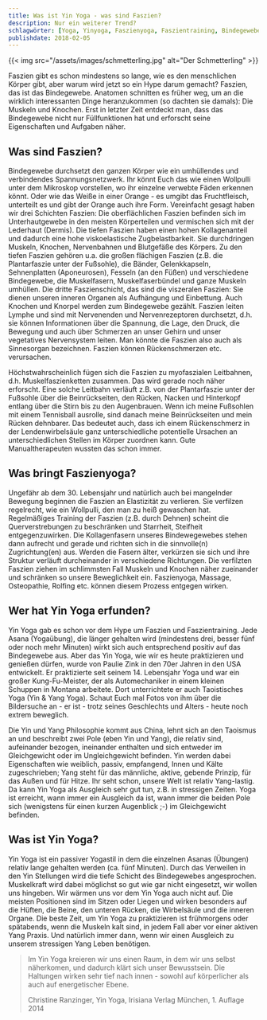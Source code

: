 ```yaml
---
title: Was ist Yin Yoga - was sind Faszien?
description: Nur ein weiterer Trend?
schlagwörter: [Yoga, Yinyoga, Faszienyoga, Faszientraining, Bindegewebe, Wirkung]
publishdate: 2018-02-05
---
```


{{< img src="/assets/images/schmetterling.jpg" alt="Der Schmetterling" >}}

Faszien gibt es schon mindestens so lange, wie es den menschlichen Körper gibt, aber warum wird jetzt so ein Hype darum gemacht? Faszien, das ist das Bindegewebe. Anatomen schnitten es früher weg, um an die wirklich interessanten Dinge heranzukommen (so dachten sie damals): Die Muskeln und Knochen. Erst in letzter Zeit entdeckt man, dass das Bindegewebe nicht nur Füllfunktionen hat und erforscht seine Eigenschaften und Aufgaben näher.

## Was sind Faszien?

Bindegewebe durchsetzt den ganzen Körper wie ein umhüllendes und verbindendes Spannungsnetzwerk. Ihr könnt Euch das wie einen Wollpulli unter dem Mikroskop vorstellen, wo ihr einzelne verwebte Fäden erkennen könnt. Oder wie das Weiße in einer Orange - es umgibt das Fruchtfleisch, unterteilt es und gibt der Orange auch ihre Form. Vereinfacht gesagt haben wir drei Schichten Faszien: Die oberflächlichen Faszien befinden sich im Unterhautgewebe in den meisten Körperteilen und vermischen sich mit der Lederhaut (Dermis). Die tiefen Faszien haben einen hohen Kollagenanteil und dadurch eine hohe viskoelastische Zugbelastbarkeit. Sie durchdringen Muskeln, Knochen, Nervenbahnen und Blutgefäße des Körpers. Zu den tiefen Faszien gehören u.a. die großen flächigen Faszien (z.B. die Plantarfaszie unter der Fußsohle), die Bänder, Gelenkkapseln, Sehnenplatten (Aponeurosen), Fesseln (an den Füßen) und verschiedene Bindegewebe, die Muskelfasern, Muskelfaserbündel und ganze Muskeln umhüllen. Die dritte Faszienschicht, das sind die viszeralen Faszien: Sie dienen unseren inneren Organen als Aufhängung und Einbettung. Auch Knochen und Knorpel werden zum Bindegewebe gezählt. Faszien leiten Lymphe und sind mit Nervenenden und Nervenrezeptoren durchsetzt, d.h. sie können Informationen über die Spannung, die Lage, den Druck, die Bewegung und auch über Schmerzen an unser Gehirn und unser vegetatives Nervensystem leiten. Man könnte die Faszien also auch als Sinnesorgan bezeichnen. Faszien können Rückenschmerzen etc. verursachen.

Höchstwahrscheinlich fügen sich die Faszien zu myofaszialen Leitbahnen, d.h. Muskelfaszienketten zusammen. Das wird gerade noch näher erforscht. Eine solche Leitbahn verläuft z.B. von der Plantarfaszie unter der Fußsohle über die Beinrückseiten, den Rücken, Nacken und Hinterkopf entlang über die Stirn bis zu den Augenbrauen. Wenn ich meine Fußsohlen mit einem Tennisball ausrolle, sind danach meine Beinrückseiten und mein Rücken dehnbarer. Das bedeutet auch, dass ich einem Rückenschmerz in der Lendenwirbelsäule ganz unterschiedliche potentielle Ursachen an unterschiedlichen Stellen im Körper zuordnen kann. Gute Manualtherapeuten wussten das schon immer.

## Was bringt Faszienyoga?

Ungefähr ab dem 30. Lebensjahr und natürlich auch bei mangelnder Bewegung beginnen die Faszien an Elastizität zu verlieren. Sie verfilzen regelrecht, wie ein Wollpulli, den man zu heiß gewaschen hat. Regelmäßiges Training der Faszien (z.B. durch Dehnen) scheint die Querverstrebungen zu beschränken und Starrheit, Steifheit entgegenzuwirken. Die Kollagenfasern unseres Bindewegewebes stehen dann aufrecht und gerade und richten sich in die sinnvolle(n) Zugrichtung(en) aus. Werden die Fasern älter, verkürzen sie sich und ihre Struktur verläuft durcheinander in verschiedene Richtungen. Die verfilzten Faszien ziehen im schlimmsten Fall Muskeln und Knochen näher zueinander und schränken so unsere Beweglichkeit ein. Faszienyoga, Massage, Osteopathie, Rolfing etc. können diesem Prozess entgegen wirken.

## Wer hat Yin Yoga erfunden?

Yin Yoga gab es schon vor dem Hype um Faszien und Faszientraining. Jede Asana (Yogaübung), die länger gehalten wird (mindestens drei, besser fünf oder noch mehr Minuten) wirkt sich auch entsprechend positiv auf das Bindegewebe aus. Aber das Yin Yoga, wie wir es heute praktizieren und genießen dürfen, wurde von Paulie Zink in den 70er Jahren in den USA entwickelt. Er praktizierte seit seinem 14. Lebensjahr Yoga und war ein großer Kung-Fu-Meister, der als Automechaniker in einem kleinen Schuppen in Montana arbeitete. Dort unterrichtete er auch Taoistisches Yoga (Yin & Yang Yoga). Schaut Euch mal Fotos von ihm über die Bildersuche an - er ist - trotz seines Geschlechts und Alters - heute noch extrem beweglich.

Die Yin und Yang Philosophie kommt aus China, lehnt sich an den Taoismus an und beschreibt zwei Pole (eben Yin und Yang), die relativ sind, aufeinander bezogen, ineinander enthalten und sich entweder im Gleichgewicht oder im Ungleichgewicht befinden. Yin werden dabei Eigenschaften wie weiblich, passiv, empfangend, Innen und Kälte zugeschrieben; Yang steht für das männliche, aktive, gebende Prinzip, für das Außen und für Hitze. Ihr seht schon, unsere Welt ist relativ Yang-lastig. Da kann Yin Yoga als Ausgleich sehr gut tun, z.B. in stressigen Zeiten. Yoga ist erreicht, wann immer ein Ausgleich da ist, wann immer die beiden Pole sich (wenigstens für einen kurzen Augenblick ;-) im Gleichgewicht befinden.

## Was ist Yin Yoga?

Yin Yoga ist ein passiver Yogastil in dem die einzelnen Asanas (Übungen) relativ lange gehalten werden (ca. fünf Minuten). Durch das Verweilen in den Yin Stellungen wird die tiefe Schicht des Bindegewebes angesprochen. Muskelkraft wird dabei möglichst so gut wie gar nicht eingesetzt, wir wollen uns hingeben. Wir wärmen uns vor dem Yin Yoga auch nicht auf. Die meisten Positionen sind im Sitzen oder Liegen und wirken besonders auf die Hüften, die Beine, den unteren Rücken, die Wirbelsäule und die inneren Organe. Die beste Zeit, um Yin Yoga zu praktizieren ist frühmorgens oder spätabends, wenn die Muskeln kalt sind, in jedem Fall aber vor einer aktiven Yang Praxis. Und natürlich immer dann, wenn wir einen Ausgleich zu unserem stressigen Yang Leben benötigen.

>  Im Yin Yoga kreieren wir uns einen Raum, in dem wir uns selbst näherkomen, und dadurch klärt sich unser Bewusstsein. Die Haltungen wirken sehr tief nach innen - sowohl auf körperlicher als auch auf energetischer Ebene.
>
> Christine Ranzinger, Yin Yoga, Irisiana Verlag München, 1. Auflage 2014
